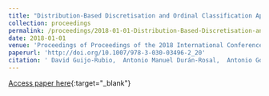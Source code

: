 ```yaml
---
title: "Distribution-Based Discretisation and Ordinal Classification Applied to Wave Height Prediction"
collection: proceedings
permalink: /proceedings/2018-01-01-Distribution-Based-Discretisation-and-Ordinal-Classification-Applied-to-Wave-Height-Prediction
date: 2018-01-01
venue: 'Proceedings of Proceedings of the 2018 International Conference on Intelligent Data Engineering and Automated Learning (IDEAL2018)'
paperurl: 'http://doi.org/10.1007/978-3-030-03496-2_20'
citation: ' David Guijo-Rubio,  Antonio Manuel Durán-Rosal,  Antonio Gómez-Orellana,  Pedro Antonio Gutiérrez,  César Hervás-Martínez, &quot;Distribution-Based Discretisation and Ordinal Classification Applied to Wave Height Prediction.&quot; Proceedings of Proceedings of the 2018 International Conference on Intelligent Data Engineering and Automated Learning (IDEAL2018), Vol.11315, 2018, Madrid, Spain, pp.171-179.'
---
```

[Access paper here](http://doi.org/10.1007/978-3-030-03496-2_20){:target="_blank"}
